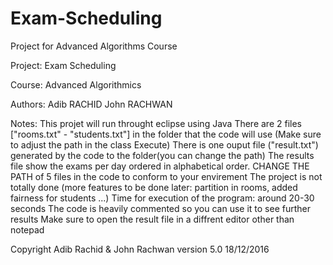 # Exam-Scheduling
Project for Advanced Algorithms Course
 
Project:
	Exam Scheduling

Course:
	Advanced Algorithmics
	
Authors:
	Adib RACHID
	John RACHWAN

Notes:
	This projet will run throught eclipse using Java
	There are 2 files ["rooms.txt" - "students.txt"] in the folder that the code will use (Make sure to adjust the path in the class Execute)
	There is one ouput file ("result.txt") generated by the code to the folder(you can change the path)
	The results file show the exams per day ordered in alphabetical order.
	CHANGE THE PATH of 5 files in the code to conform to your envirement
	The project is not totally done (more features to be done later: partition in rooms, added fairness for students ...)
	Time for execution of the program: around 20-30 seconds
	The code is heavily commented so you can use it to see further results
	Make sure to open the result file in a diffrent editor other than notepad
	
Copyright Adib Rachid & John Rachwan 
version 5.0
18/12/2016
